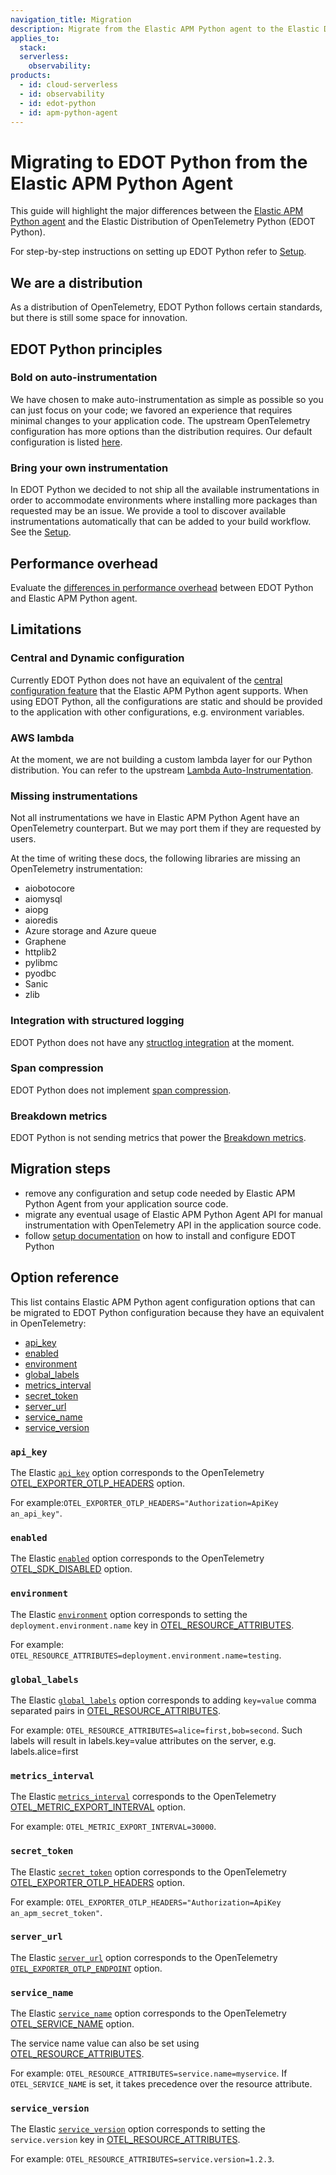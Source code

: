 ```yaml
---
navigation_title: Migration
description: Migrate from the Elastic APM Python agent to the Elastic Distribution of OpenTelemetry Python (EDOT Python).
applies_to:
  stack:
  serverless:
    observability:
products:
  - id: cloud-serverless
  - id: observability
  - id: edot-python
  - id: apm-python-agent
---
```


# Migrating to EDOT Python from the Elastic APM Python Agent

This guide will highlight the major differences between the [Elastic APM Python agent](https://www.elastic.co/guide/en/apm/agent/python/current/getting-started.html) and the Elastic Distribution of OpenTelemetry Python (EDOT Python).

For step-by-step instructions on setting up EDOT Python refer to [Setup](./setup/index.md).

## We are a distribution

As a distribution of OpenTelemetry, EDOT Python follows certain standards, but there is still some space for innovation.

## EDOT Python principles

### Bold on auto-instrumentation

We have chosen to make auto-instrumentation as simple as possible so you can just focus on your code; we favored an experience that requires minimal changes to your application code. The upstream OpenTelemetry configuration has more options than the distribution requires. Our default configuration is listed [here](https://github.com/elastic/elastic-otel-python?tab=readme-ov-file#configuration).

### Bring your own instrumentation

In EDOT Python we decided to not ship all the available instrumentations in order to accommodate environments where installing more packages than requested may be an issue.
We provide a tool to discover available instrumentations automatically that can be added to your build workflow. See the [Setup](./setup/index.md#install-the-available-instrumentation).

## Performance overhead

Evaluate the [differences in performance overhead](./overhead.md) between EDOT Python and Elastic APM Python agent.

## Limitations

### Central and Dynamic configuration

Currently EDOT Python does not have an equivalent of the [central configuration feature](https://www.elastic.co/guide/en/observability/current/apm-agent-configuration.html) that the Elastic APM Python agent supports. When using EDOT Python, all the configurations are static and should be provided to the application with other configurations, e.g. environment variables.

### AWS lambda

At the moment, we are not building a custom lambda layer for our Python distribution. You can refer to the upstream [Lambda Auto-Instrumentation](https://opentelemetry.io/docs/faas/lambda-auto-instrument/).

### Missing instrumentations

Not all instrumentations we have in Elastic APM Python Agent have an OpenTelemetry counterpart. But we may port them if they are requested by users.

At the time of writing these docs, the following libraries are missing an OpenTelemetry instrumentation:
- aiobotocore
- aiomysql
- aiopg
- aioredis
- Azure storage and Azure queue
- Graphene
- httplib2
- pylibmc
- pyodbc
- Sanic
- zlib

### Integration with structured logging

EDOT Python does not have any [structlog integration](https://www.elastic.co/guide/en/apm/agent/python/current/logs.html#structlog) at the moment.

### Span compression

EDOT Python does not implement [span compression](https://www.elastic.co/guide/en/observability/current/apm-data-model-spans.html#apm-spans-span-compression).

### Breakdown metrics

EDOT Python is not sending metrics that power the [Breakdown metrics](https://www.elastic.co/guide/en/apm/guide/current/data-model-metrics.html#_breakdown_metrics).

## Migration steps

- remove any configuration and setup code needed by Elastic APM Python Agent from your application source code.
- migrate any eventual usage of Elastic APM Python Agent API for manual instrumentation with OpenTelemetry API in the application source code.
- follow [setup documentation](setup/index.md) on how to install and configure EDOT Python

## Option reference

This list contains Elastic APM Python agent configuration options that can be migrated to EDOT Python configuration because they have an equivalent in OpenTelemetry:

<!-- keep these sorted -->
* [api_key](#api_key)
* [enabled](#enabled)
* [environment](#environment)
* [global_labels](#global_labels)
* [metrics_interval](#metrics_interval)
* [secret_token](#secret_token)
* [server_url](#server_url)
* [service_name](#service_name)
* [service_version](#service_version)

### `api_key`

The Elastic [`api_key`](https://www.elastic.co/guide/en/apm/agent/python/current/configuration.html#config-api-key) option corresponds to the OpenTelemetry [OTEL_EXPORTER_OTLP_HEADERS](https://opentelemetry.io/docs/concepts/sdk-configuration/otlp-exporter-configuration/#otel_exporter_otlp_headers) option.

For example:`OTEL_EXPORTER_OTLP_HEADERS="Authorization=ApiKey an_api_key"`.

### `enabled`

The Elastic [`enabled`](https://www.elastic.co/guide/en/apm/agent/python/current/configuration.html#config-enabled) option corresponds to the OpenTelemetry [OTEL_SDK_DISABLED](https://opentelemetry.io/docs/specs/otel/configuration/sdk-environment-variables/#general-sdk-configuration) option.

### `environment`

The Elastic [`environment`](https://www.elastic.co/guide/en/apm/agent/python/current/configuration.html#config-environment) option corresponds to setting the `deployment.environment.name` key in [OTEL_RESOURCE_ATTRIBUTES](https://opentelemetry.io/docs/concepts/sdk-configuration/general-sdk-configuration/#otel_resource_attributes).

For example: `OTEL_RESOURCE_ATTRIBUTES=deployment.environment.name=testing`.

### `global_labels`

The Elastic [`global_labels`](https://www.elastic.co/guide/en/apm/agent/python/current/configuration.html#config-global_labels) option corresponds to adding `key=value` comma separated pairs in [OTEL_RESOURCE_ATTRIBUTES](https://opentelemetry.io/docs/concepts/sdk-configuration/general-sdk-configuration/#otel_resource_attributes).

For example: `OTEL_RESOURCE_ATTRIBUTES=alice=first,bob=second`. Such labels will result in labels.key=value attributes on the server, e.g. labels.alice=first

### `metrics_interval`

The Elastic [`metrics_interval`](https://www.elastic.co/guide/en/apm/agent/python/current/configuration.html#config-metrics_interval) corresponds to the OpenTelemetry [OTEL_METRIC_EXPORT_INTERVAL](https://opentelemetry.io/docs/specs/otel/configuration/sdk-environment-variables/#periodic-exporting-metricreader) option.

For example: `OTEL_METRIC_EXPORT_INTERVAL=30000`.

### `secret_token`

The Elastic [`secret_token`](https://www.elastic.co/guide/en/apm/agent/python/current/configuration.html#config-secret-token) option corresponds to the OpenTelemetry [OTEL_EXPORTER_OTLP_HEADERS](https://opentelemetry.io/docs/concepts/sdk-configuration/otlp-exporter-configuration/#otel_exporter_otlp_headers) option.

For example: `OTEL_EXPORTER_OTLP_HEADERS="Authorization=ApiKey an_apm_secret_token"`.

### `server_url`

The Elastic [`server_url`](https://www.elastic.co/guide/en/apm/agent/python/current/configuration.html#config-server-url) option corresponds to the OpenTelemetry [`OTEL_EXPORTER_OTLP_ENDPOINT`](https://opentelemetry.io/docs/concepts/sdk-configuration/otlp-exporter-configuration/#otel_exporter_otlp_endpoint) option.

### `service_name`

The Elastic [`service_name`](https://www.elastic.co/guide/en/apm/agent/python/current/configuration.html#config-service-name) option corresponds to the OpenTelemetry [OTEL_SERVICE_NAME](https://opentelemetry.io/docs/concepts/sdk-configuration/general-sdk-configuration/#otel_service_name) option.

The service name value can also be set using [OTEL_RESOURCE_ATTRIBUTES](https://opentelemetry.io/docs/concepts/sdk-configuration/general-sdk-configuration/#otel_resource_attributes).

For example: `OTEL_RESOURCE_ATTRIBUTES=service.name=myservice`. If `OTEL_SERVICE_NAME` is set, it takes precedence over the resource attribute.

### `service_version`

The Elastic [`service_version`](https://www.elastic.co/guide/en/apm/agent/python/current/configuration.html#config-service-version) option corresponds to setting the `service.version` key in [OTEL_RESOURCE_ATTRIBUTES](https://opentelemetry.io/docs/concepts/sdk-configuration/general-sdk-configuration/#otel_resource_attributes).

For example: `OTEL_RESOURCE_ATTRIBUTES=service.version=1.2.3`.
